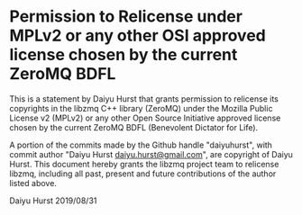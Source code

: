 # Permission to Relicense under MPLv2 or any other OSI approved license chosen by the current ZeroMQ BDFL

This is a statement by Daiyu Hurst that grants permission to
relicense its copyrights in the libzmq C++ library (ZeroMQ) under the
Mozilla Public License v2 (MPLv2) or any other Open Source Initiative
approved license chosen by the current ZeroMQ BDFL (Benevolent
Dictator for Life).

A portion of the commits made by the Github handle "daiyuhurst", with
commit author "Daiyu Hurst <daiyu.hurst@gmail.com>", are
copyright of Daiyu Hurst.  This document hereby grants the libzmq
project team to relicense libzmq, including all past, present and
future contributions of the author listed above.

Daiyu Hurst
2019/08/31

